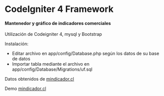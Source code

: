 # CodeIgniter 4 Framework

#### Mantenedor y gráfico de indicadores comerciales
Utilización de Codeigniter 4, mysql y Bootstrap


Instalación:

- Editar archivo en app/config/Database.php según los datos de su base de datos
- Importar tabla mediante el archivo en app/config/Database/Migrations/uf.sql

Datos obtenidos de [mindicador.cl](https://mindicador.cl)

Demo [mindicador.cl](http://app-81d1215e-851f-4c5c-b135-2a819e07dceb.cleverapps.io/mantenedor)
